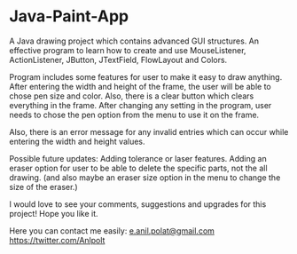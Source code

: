 # Java-Paint-App
A Java drawing project which contains advanced GUI structures. An effective program to learn how to create and use MouseListener, ActionListener, JButton, JTextField, FlowLayout and Colors.

Program includes some features for user to make it easy to draw anything. After entering the width and height of the frame, the user will be able to chose pen size and color. Also, there is a clear button which clears everything in the frame. After changing any setting in the program, user needs to chose the pen option from the menu to use it on the frame. 

Also, there is an error message for any invalid entries which can occur while entering the width and height values.

Possible future updates: Adding tolerance or laser features. Adding an eraser option for user to be able to delete the specific parts, not the all drawing. (and also maybe an eraser size option in the menu to change the size of the eraser.)

I would love to see your comments, suggestions and upgrades for this project! Hope you like it.

Here you can contact me easily: e.anil.polat@gmail.com https://twitter.com/Anlpolt
